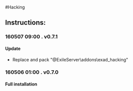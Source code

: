 #Hacking  
## Instructions:   
 
### 160507 09:00 . v0.7.1  
#### Update
* Replace and pack "@ExileServer\addons\exad_hacking"

### 160506 01:00 . v0.7.0  
#### Full installation
